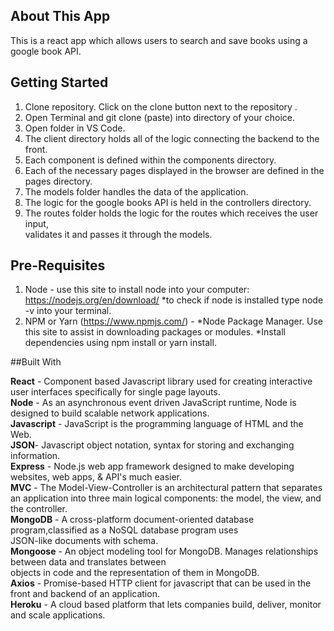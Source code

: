 
## About This App

This is a react app which allows users to search and save books using a google book API.

## Getting Started 

1. Clone repository. Click on the clone button next to the repository .<br>
2. Open Terminal and git clone (paste) into directory of your choice.<br>
3. Open folder in VS Code.<br>
4. The client directory holds all of the logic connecting the backend to the front.<br>
5. Each component is defined within the components directory.<br>
6. Each of the necessary pages displayed in the browser are defined in the pages directory.<br>
7. The models folder handles the data of the application.<br>
8. The logic for the google books API is held in the controllers directory.<br>
9. The routes folder holds the logic for the routes which receives the user input,<br>
   validates it and passes it through the models.<br>


## Pre-Requisites

1. Node - use this site to install node into your computer: https://nodejs.org/en/download/ *to check if node is installed type node -v into your terminal.<br>
2. NPM or Yarn (https://www.npmjs.com/) - *Node Package Manager. Use this site to assist in downloading packages or modules.
*Install dependencies using npm install or yarn install.

##Built With

**React** - Component based Javascript library used for creating interactive user interfaces specifically for single page layouts.<br>
**Node** - As an asynchronous event driven JavaScript runtime, Node is designed to build scalable network applications.<br>
**Javascript** - JavaScript is the programming language of HTML and the Web.<br>
**JSON**- Javascript object notation, syntax for storing and exchanging information.<br>
**Express** - Node.js web app framework designed to make developing websites, web apps, & API's much easier.<br>
**MVC** - The Model-View-Controller is an architectural pattern that separates an application into three main logical components: the             model, the view, and the controller.<br>
**MongoDB** - A cross-platform document-oriented database program,classified as a NoSQL database program uses<br>                    JSON-like documents with schema.<br>
**Mongoose** - An object modeling tool for MongoDB. Manages relationships between data and translates between <br>                    objects in code and the representation of them in MongoDB.<br>
**Axios** - Promise-based HTTP client for javascript that can be used in the front and backend of an application.<br>
**Heroku** - A cloud based platform that lets companies build, deliver, monitor and scale applications.<br>
